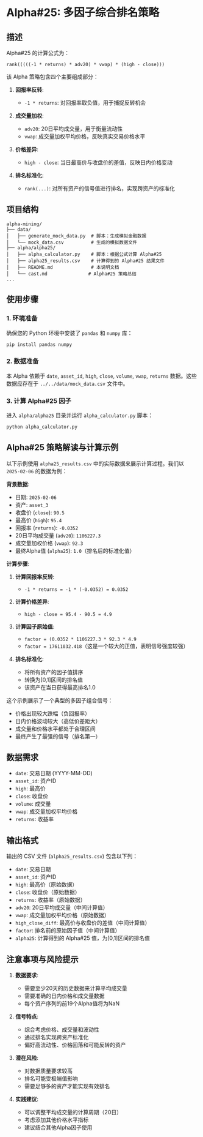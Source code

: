 # Alpha#25: 多因子综合排名策略

## 描述

Alpha#25 的计算公式为：

```
rank(((((-1 * returns) * adv20) * vwap) * (high - close)))
```

该 Alpha 策略包含四个主要组成部分：

1. **回报率反转**:
   * `-1 * returns`: 对回报率取负值，用于捕捉反转机会

2. **成交量加权**:
   * `adv20`: 20日平均成交量，用于衡量流动性
   * `vwap`: 成交量加权平均价格，反映真实交易价格水平

3. **价格差异**:
   * `high - close`: 当日最高价与收盘价的差值，反映日内价格变动

4. **排名标准化**:
   * `rank(...)`: 对所有资产的信号值进行排名，实现跨资产的标准化

## 项目结构

```
alpha-mining/
├── data/
│   ├── generate_mock_data.py  # 脚本：生成模拟金融数据
│   └── mock_data.csv          # 生成的模拟数据文件
├── alpha/alpha25/
│   ├── alpha_calculator.py    # 脚本：根据公式计算 Alpha#25
│   ├── alpha25_results.csv    # 计算得到的 Alpha#25 结果文件
│   ├── README.md              # 本说明文档
│   └── cast.md               # Alpha#25 策略总结
...
```

## 使用步骤

### 1. 环境准备

确保您的 Python 环境中安装了 `pandas` 和 `numpy` 库：

```bash
pip install pandas numpy
```

### 2. 数据准备

本 Alpha 依赖于 `date`, `asset_id`, `high`, `close`, `volume`, `vwap`, `returns` 数据。这些数据应存在于 `../../data/mock_data.csv` 文件中。

### 3. 计算 Alpha#25 因子

进入 `alpha/alpha25` 目录并运行 `alpha_calculator.py` 脚本：

```bash
python alpha_calculator.py
```

## Alpha#25 策略解读与计算示例

以下示例使用 `alpha25_results.csv` 中的实际数据来展示计算过程。我们以 `2025-02-06` 的数据为例：

**背景数据**:
- 日期: `2025-02-06`
- 资产: `asset_3`
- 收盘价 (`close`): `90.5`
- 最高价 (`high`): `95.4`
- 回报率 (`returns`): `-0.0352`
- 20日平均成交量 (`adv20`): `1106227.3`
- 成交量加权价格 (`vwap`): `92.3`
- 最终Alpha值 (`alpha25`): `1.0`（排名后的标准化值）

**计算步骤**:

1. **计算回报率反转**:
   * `-1 * returns = -1 * (-0.0352) = 0.0352`

2. **计算价格差异**:
   * `high - close = 95.4 - 90.5 = 4.9`

3. **计算因子原始值**:
   * `factor = (0.0352 * 1106227.3 * 92.3 * 4.9`
   * `factor = 17611032.418`（这是一个较大的正值，表明信号强度较强）

4. **排名标准化**:
   * 将所有资产的因子值排序
   * 转换为[0,1]区间的排名值
   * 该资产在当日获得最高排名1.0

这个示例展示了一个典型的多因子组合信号：
- 价格出现较大跌幅（负回报率）
- 日内价格波动较大（高低价差距大）
- 成交量和价格水平都处于合理区间
- 最终产生了最强的信号（排名第一）

## 数据需求

- `date`: 交易日期 (YYYY-MM-DD)
- `asset_id`: 资产ID
- `high`: 最高价
- `close`: 收盘价
- `volume`: 成交量
- `vwap`: 成交量加权平均价格
- `returns`: 收益率

## 输出格式

输出的 CSV 文件 (`alpha25_results.csv`) 包含以下列：

- `date`: 交易日期
- `asset_id`: 资产ID
- `high`: 最高价（原始数据）
- `close`: 收盘价（原始数据）
- `returns`: 收益率（原始数据）
- `adv20`: 20日平均成交量（中间计算值）
- `vwap`: 成交量加权平均价格（原始数据）
- `high_close_diff`: 最高价与收盘价的差值（中间计算值）
- `factor`: 排名前的原始因子值（中间计算值）
- `alpha25`: 计算得到的 Alpha#25 值，为[0,1]区间的排名值

## 注意事项与风险提示

1. **数据要求**:
   - 需要至少20天的历史数据来计算平均成交量
   - 需要准确的日内价格和成交量数据
   - 每个资产序列的前19个Alpha值将为NaN

2. **信号特点**:
   - 综合考虑价格、成交量和波动性
   - 通过排名实现跨资产标准化
   - 偏好高流动性、价格回落和可能反转的资产

3. **潜在风险**:
   - 对数据质量要求较高
   - 排名可能受极端值影响
   - 需要足够多的资产才能实现有效排名

4. **实践建议**:
   - 可以调整平均成交量的计算周期（20日）
   - 考虑添加其他价格水平指标
   - 建议结合其他Alpha因子使用 